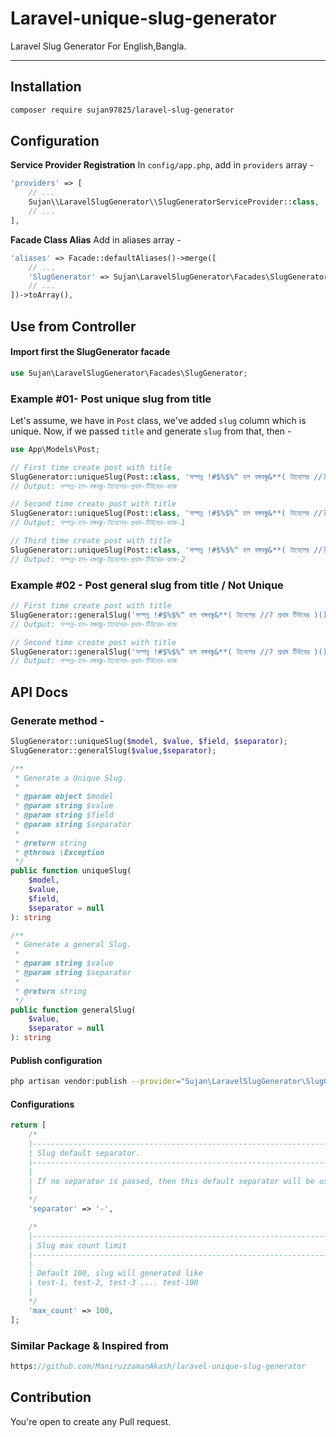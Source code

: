 # Laravel-unique-slug-generator

Laravel Slug Generator For English,Bangla.

---

## Installation

```sh
composer require sujan97825/laravel-slug-generator
```

## Configuration

**Service Provider Registration**
In `config/app.php`, add in `providers` array -

```php
'providers' => [
    // ...
    Sujan\\LaravelSlugGenerator\\SlugGeneratorServiceProvider::class,
    // ...
],
```

**Facade Class Alias**
Add in aliases array -

```php
'aliases' => Facade::defaultAliases()->merge([
    // ...
    'SlugGenerator' => Sujan\LaravelSlugGenerator\Facades\SlugGenerator::class,
    // ...
])->toArray(),
```

## Use from Controller

#### Import first the SlugGenerator facade

```php
use Sujan\LaravelSlugGenerator\Facades\SlugGenerator;
```

### Example #01- Post unique slug from title

Let's assume, we have in `Post` class, we've added `slug` column which is unique. Now, if we passed `title` and generate `slug` from that, then -

```php
use App\Models\Post;

// First time create post with title
SlugGenerator::uniqueSlug(Post::class, 'সম্পন্ন !#$%$%^ হল বঙ্গবন্ধু&**( টানেলের //? প্রথম টিউবের )()(**@%$^&*( কাজ  ', 'slug');
// Output: সম্পন্ন-হল-বঙ্গবন্ধু-টানেলের-প্রথম-টিউবের-কাজ

// Second time create post with title
SlugGenerator::uniqueSlug(Post::class, 'সম্পন্ন !#$%$%^ হল বঙ্গবন্ধু&**( টানেলের //? প্রথম টিউবের )()(**@%$^&*( কাজ  ', 'slug');
// Output: সম্পন্ন-হল-বঙ্গবন্ধু-টানেলের-প্রথম-টিউবের-কাজ-1

// Third time create post with title
SlugGenerator::uniqueSlug(Post::class, 'সম্পন্ন !#$%$%^ হল বঙ্গবন্ধু&**( টানেলের //? প্রথম টিউবের )()(**@%$^&*( কাজ  ', 'slug');
// Output: সম্পন্ন-হল-বঙ্গবন্ধু-টানেলের-প্রথম-টিউবের-কাজ-2
```

### Example #02 - Post general slug from title / Not Unique

```php
// First time create post with title
SlugGenerator::generalSlug('সম্পন্ন !#$%$%^ হল বঙ্গবন্ধু&**( টানেলের //? প্রথম টিউবের )()(**@%$^&*( কাজ  ');
// Output: সম্পন্ন-হল-বঙ্গবন্ধু-টানেলের-প্রথম-টিউবের-কাজ

// Second time create post with title
SlugGenerator::generalSlug('সম্পন্ন !#$%$%^ হল বঙ্গবন্ধু&**( টানেলের //? প্রথম টিউবের )()(**@%$^&*( কাজ  ');
// Output: সম্পন্ন-হল-বঙ্গবন্ধু-টানেলের-প্রথম-টিউবের-কাজ

```

## API Docs

### Generate method -

```php
SlugGenerator::uniqueSlug($model, $value, $field, $separator);
SlugGenerator::generalSlug($value,$separator);
```

```php
/**
 * Generate a Unique Slug.
 *
 * @param object $model
 * @param string $value
 * @param string $field
 * @param string $separator
 *
 * @return string
 * @throws \Exception
 */
public function uniqueSlug(
    $model,
    $value,
    $field,
    $separator = null
): string
```

```php
/**
 * Generate a general Slug.
 *
 * @param string $value
 * @param string $separator
 *
 * @return string
 */
public function generalSlug(
    $value,
    $separator = null
): string

```
#### Publish configuration
```sh
php artisan vendor:publish --provider="Sujan\LaravelSlugGenerator\SlugGeneratorServiceProvider"
```

#### Configurations

```php
return [
    /*
    |--------------------------------------------------------------------------
    | Slug default separator.
    |--------------------------------------------------------------------------
    |
    | If no separator is passed, then this default separator will be used as slug.
    |
    */
    'separator' => '-',

    /*
    |--------------------------------------------------------------------------
    | Slug max count limit
    |--------------------------------------------------------------------------
    |
    | Default 100, slug will generated like
    | test-1, test-2, test-3 .... test-100
    |
    */
    'max_count' => 100,
];


```
### Similar Package & Inspired from
```php
https://github.com/ManiruzzamanAkash/laravel-unique-slug-generator

```

## Contribution

You're open to create any Pull request.
